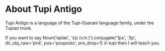 # About Tupi Antigo

Tupi Antigo is a language of the Tupi-Guaraní language family, under the Tupian trunk.


<wQuiz content="asepiak piré"></wQuiz>

If you want to say <py>Noun('epîak', '(s) (v.tr.)').conjugate('1ps', '3p', dir_obj_raw='piré', pos='posposto', pro_drop=1)</py> in tupi then I will teach you.

<noun type=verb root=epîak transitive=true objectTense=3p />